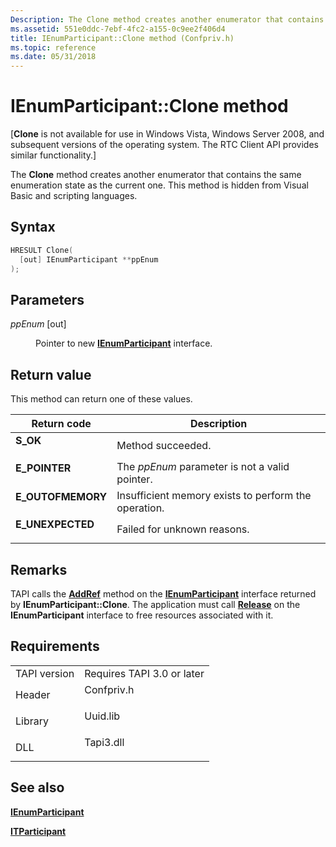 ```yaml
---
Description: The Clone method creates another enumerator that contains the same enumeration state as the current one. This method is hidden from Visual Basic and scripting languages.
ms.assetid: 551e0ddc-7ebf-4fc2-a155-0c9ee2f406d4
title: IEnumParticipant::Clone method (Confpriv.h)
ms.topic: reference
ms.date: 05/31/2018
---
```


# IEnumParticipant::Clone method

\[**Clone** is not available for use in Windows Vista, Windows Server 2008, and subsequent versions of the operating system. The RTC Client API provides similar functionality.\]

The **Clone** method creates another enumerator that contains the same enumeration state as the current one. This method is hidden from Visual Basic and scripting languages.

## Syntax


```C++
HRESULT Clone(
  [out] IEnumParticipant **ppEnum
);
```



## Parameters

<dl> <dt>

*ppEnum* \[out\]
</dt> <dd>

Pointer to new [**IEnumParticipant**](ienumparticipant.md) interface.

</dd> </dl>

## Return value

This method can return one of these values.



| Return code                                                                                   | Description                                                     |
|-----------------------------------------------------------------------------------------------|-----------------------------------------------------------------|
| <dl> <dt>**S\_OK**</dt> </dl>          | Method succeeded.<br/>                                    |
| <dl> <dt>**E\_POINTER**</dt> </dl>     | The *ppEnum* parameter is not a valid pointer.<br/>       |
| <dl> <dt>**E\_OUTOFMEMORY**</dt> </dl> | Insufficient memory exists to perform the operation.<br/> |
| <dl> <dt>**E\_UNEXPECTED**</dt> </dl>  | Failed for unknown reasons.<br/>                          |



 

## Remarks

TAPI calls the [**AddRef**](https://msdn.microsoft.com/library/ms691379(v=VS.85).aspx) method on the [**IEnumParticipant**](ienumparticipant.md) interface returned by **IEnumParticipant::Clone**. The application must call [**Release**](https://msdn.microsoft.com/library/ms682317(v=VS.85).aspx) on the **IEnumParticipant** interface to free resources associated with it.

## Requirements



|                         |                                                                                       |
|-------------------------|---------------------------------------------------------------------------------------|
| TAPI version<br/> | Requires TAPI 3.0 or later<br/>                                                 |
| Header<br/>       | <dl> <dt>Confpriv.h</dt> </dl> |
| Library<br/>      | <dl> <dt>Uuid.lib</dt> </dl>   |
| DLL<br/>          | <dl> <dt>Tapi3.dll</dt> </dl>  |



## See also

<dl> <dt>

[**IEnumParticipant**](ienumparticipant.md)
</dt> <dt>

[**ITParticipant**](itparticipant.md)
</dt> </dl>

 

 




